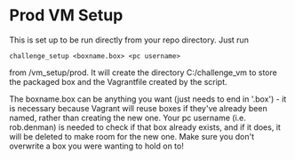 # Prod VM Setup

This is set up to be run directly from your repo directory. Just run

	challenge_setup <boxname.box> <pc username>
	
from <ctf repo>/vm_setup/prod. It will create the directory C:/challenge_vm to store
the packaged box and the Vagrantfile created by the script.

The boxname.box can be anything you want (just needs to end in '.box') - it is necessary
because Vagrant will reuse boxes if they've already been named, rather than creating the
new one. Your pc username (i.e. rob.denman) is needed to check if that box already exists, 
and if it does, it will be deleted to make room for the new one. Make sure you don't
overwrite a box you were wanting to hold on to!